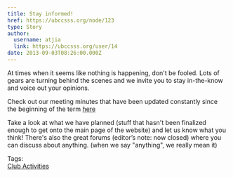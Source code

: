 ```yaml
---
title: Stay informed! 
href: https://ubccsss.org/node/123
type: Story
author:
  username: atjia
  link: https://ubccsss.org/user/14
date: 2013-09-03T08:26:00.000Z
---
```


<div class="field field-name-body field-type-text-with-summary field-label-hidden"><div class="field-items"><div class="field-item even"><p>At times when it seems like nothing is happening, don&apos;t be fooled.  Lots of gears are turning behind the scenes and we invite you to stay in-the-know and voice out your opinions.</p>
<p>Check out our meeting minutes that have been updated constantly since the beginning of the term <a href="/club/about/minutes">here</a></p>
<p>Take a look at what we have planned (stuff that hasn&apos;t been finalized enough to get onto the main page of the website) and let us know what you think!  There&apos;s also the great forums (editor&#x2019;s note: now closed) where you can discuss about anything.  (when we say &quot;anything&quot;, we really mean it)</p>
</div></div></div>    <footer>
    <div class="field field-name-field-tags field-type-taxonomy-term-reference field-label-above"><div class="field-label">Tags:&#xA0;</div><div class="field-items"><div class="field-item even"><a href="/club">Club Activities</a></div></div></div>      </footer>